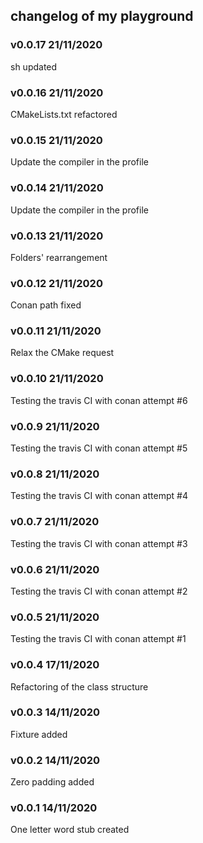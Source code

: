 ## changelog of my playground

### v0.0.17 21/11/2020
sh updated

### v0.0.16 21/11/2020
CMakeLists.txt refactored

### v0.0.15 21/11/2020
Update the compiler in the profile

### v0.0.14 21/11/2020
Update the compiler in the profile

### v0.0.13 21/11/2020
Folders' rearrangement

### v0.0.12 21/11/2020
Conan path fixed

### v0.0.11 21/11/2020
Relax the CMake request

### v0.0.10 21/11/2020
Testing the travis CI with conan attempt #6

### v0.0.9 21/11/2020
Testing the travis CI with conan attempt #5

### v0.0.8 21/11/2020
Testing the travis CI with conan attempt #4

### v0.0.7 21/11/2020
Testing the travis CI with conan attempt #3

### v0.0.6 21/11/2020
Testing the travis CI with conan attempt #2

### v0.0.5 21/11/2020
Testing the travis CI with conan attempt #1

### v0.0.4 17/11/2020
Refactoring of the class structure

### v0.0.3 14/11/2020
Fixture added

### v0.0.2 14/11/2020
Zero padding added

### v0.0.1 14/11/2020
One letter word stub created
